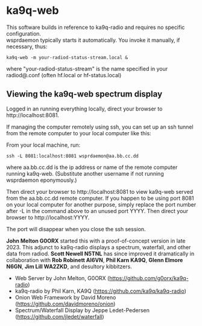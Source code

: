 # ka9q-web 

This software builds in reference to ka9q-radio and requires no specific configuration.  
wsprdaemon typically starts it automatically.  You invoke it manually, if necessary, thus:
```
ka9q-web -m your-radiod-status-stream.local &
```
where "your-radiod-status-stream" is the name specified in your radiod@.conf (often hf.local or hf-status.local)

## Viewing the ka9q-web spectrum display

Logged in an running everything locally, direct your browser to http://localhost:8081.

If managing the computer remotely using ssh, you can set up an ssh tunnel from the remote computer to your local computer like this:

From your local machine, run:
```
ssh -L 8081:localhost:8081 wsprdaemon@aa.bb.cc.dd
```
where aa.bb.cc.dd is the ip address or name of the remote computer running ka9q-web. (Substitute another username if not running wsprdaemon eponymously.)

Then direct your browser to http://localhost:8081 to view ka9q-web served from the aa.bb.cc.dd remote computer.
If you happen to be using port 8081 on your local computer for another purpose, simply replace the port number after -L in the command above to an unused port YYYY. Then direct your browser to http://localhost:YYYY.

The port will disappear when you close the ssh session.

**John Melton G0ORX** started this with a proof-of-concept version in late 2023. This adjunct to ka9q-radio displays a spectrum, waterfall, and other data from radiod.  **Scott Newell N5TNL** has since improved it dramatically in collaboration with **Rob Robinett AI6VN**, **Phil Karn KA9Q**, **Glenn Elmore N6GN**, **Jim Lill WA2ZKD**, and desultory kibbitzers.  

- Web Server by John Melton, G0ORX (https://github.com/g0orx/ka9q-radio)
- ka9q-radio by Phil Karn, KA9Q (https://github.com/ka9q/ka9q-radio)
- Onion Web Framework by David Moreno (https://github.com/davidmoreno/onion)
- Spectrum/Waterfall Display by Jeppe Ledet-Pedersen (https://github.com/jledet/waterfall)
